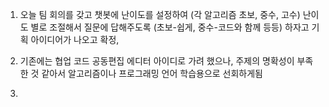 1. 오늘 팀 회의를 갖고 챗봇에 난이도를 설정하여 (각 알고리즘 초보, 중수, 고수) 난이도 별로 조절해서 
질문에 답해주도록 (초보-쉽게, 중수-코드와 함께 등등) 하자고 기획 아이디어가 나오고 확정, 

2. 기존에는 협업 코드 공동편집 에디터 아이디로 가려 했으나, 주제의 명확성이 부족한 것 같아서 알고리즘이나 프로그래밍 언어 학습용으로 
선회하게됨 

3. 